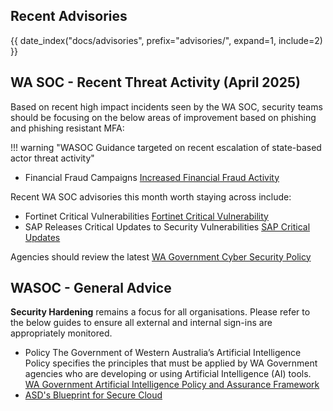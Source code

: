 ## Recent Advisories

{{ date_index("docs/advisories", prefix="advisories/", expand=1, include=2) }}

## WA SOC - Recent Threat Activity (April 2025)

Based on recent high impact incidents seen by the WA SOC, security teams should be focusing on the below areas of improvement based on phishing and phishing resistant MFA:

!!! warning "WASOC Guidance targeted on recent escalation of state-based actor threat activity"

- Financial Fraud Campaigns [Increased Financial Fraud Activity](https://soc.cyber.wa.gov.au/advisories/20250429001-Financial-Fraud-Campaign-Increase/)

Recent WA SOC advisories this month worth staying across include:

- Fortinet Critical Vulnerabilities [Fortinet Critical Vulnerability](https://soc.cyber.wa.gov.au/advisories/20250409002-Fortinet-Critical-Vulnerability/)
- SAP Releases Critical Updates to Security Vulnerabilities [SAP Critical Updates](https://soc.cyber.wa.gov.au/advisories/20250409003-SAP-Critical-Updates/)

Agencies should review the latest [WA Government Cyber Security Policy](https://www.wa.gov.au/government/publications/2024-wa-government-cyber-security-policy)

## WASOC - General Advice

**Security Hardening** remains a focus for all organisations. Please refer to the below guides to ensure all external and internal sign-ins are appropriately monitored.

- Policy The Government of Western Australia’s Artificial Intelligence Policy specifies the principles that must be applied by WA Government agencies who are developing or using Artificial Intelligence (AI) tools. [WA Government Artificial Intelligence Policy and Assurance Framework](https://www.wa.gov.au/system/files/2025-04/wagovernmentaiassuranceformonethree.pdf)
- [ASD's Blueprint for Secure Cloud](https://blueprint.asd.gov.au/)
